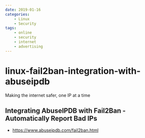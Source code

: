 ```yaml
---
date: 2019-01-16
categories:
    - Linux
    - Security
tags:
    - online
    - security
    - internet
    - advertising
---
```


# linux-fail2ban-integration-with-abuseipdb

Making the internet safer, one IP at a time

## Integrating AbuseIPDB with Fail2Ban - Automatically Report Bad IPs

* <https://www.abuseipdb.com/fail2ban.html>



